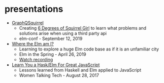 # presentations

- [GraphQSquirrel](https://github.com/glitteringkatie/presentations/blob/master/graphq-squirrel/graphqsquirrel.pdf)
  - Creating [6 Degrees of Squirrel Girl](https://github.com/glitteringkatie/squirrel-degrees) to learn what problems and solutions arise when using a third party api
  - elm-conf - September 12, 2019
- [Where the Elm am I?](https://github.com/glitteringkatie/presentations/blob/master/elm-in-the-spring/where-the-elm.pdf)
  - Learning to explore a huge Elm code base as if it is an unfamiliar city
  - Elm in the Spring - April 26, 2019
  - [Watch recording](https://www.youtube.com/watch?v=-zVnK7N8VCI)
- [Learn You a Hask/Elm For Great JavaScript](https://github.com/glitteringkatie/presentations/blob/master/lightning/Learn%20You%20a%20HaskElm.pdf)
  - Lessons learned from Haskell and Elm applied to JavaScript
  - Women Talking Tech - August 28, 2017
